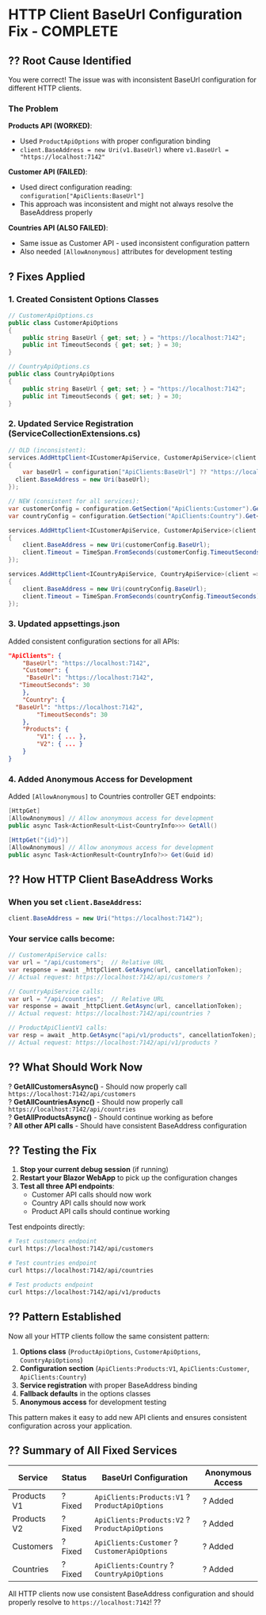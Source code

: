# HTTP Client BaseUrl Configuration Fix - COMPLETE

## ?? **Root Cause Identified**

You were correct! The issue was with inconsistent BaseUrl configuration for different HTTP clients.

### The Problem

**Products API (WORKED)**: 
- Used `ProductApiOptions` with proper configuration binding
- `client.BaseAddress = new Uri(v1.BaseUrl)` where `v1.BaseUrl = "https://localhost:7142"`

**Customer API (FAILED)**:
- Used direct configuration reading: `configuration["ApiClients:BaseUrl"]`
- This approach was inconsistent and might not always resolve the BaseAddress properly

**Countries API (ALSO FAILED)**:
- Same issue as Customer API - used inconsistent configuration pattern
- Also needed `[AllowAnonymous]` attributes for development testing

## ? **Fixes Applied**

### 1. **Created Consistent Options Classes**
```csharp
// CustomerApiOptions.cs
public class CustomerApiOptions
{
    public string BaseUrl { get; set; } = "https://localhost:7142";
    public int TimeoutSeconds { get; set; } = 30;
}

// CountryApiOptions.cs  
public class CountryApiOptions
{
    public string BaseUrl { get; set; } = "https://localhost:7142";
    public int TimeoutSeconds { get; set; } = 30;
}
```

### 2. **Updated Service Registration (ServiceCollectionExtensions.cs)**
```csharp
// OLD (inconsistent):
services.AddHttpClient<ICustomerApiService, CustomerApiService>(client =>
{
    var baseUrl = configuration["ApiClients:BaseUrl"] ?? "https://localhost:7142";
  client.BaseAddress = new Uri(baseUrl);
});

// NEW (consistent for all services):
var customerConfig = configuration.GetSection("ApiClients:Customer").Get<CustomerApiOptions>() ?? new CustomerApiOptions();
var countryConfig = configuration.GetSection("ApiClients:Country").Get<CountryApiOptions>() ?? new CountryApiOptions();

services.AddHttpClient<ICustomerApiService, CustomerApiService>(client =>
{
    client.BaseAddress = new Uri(customerConfig.BaseUrl);
    client.Timeout = TimeSpan.FromSeconds(customerConfig.TimeoutSeconds);
});

services.AddHttpClient<ICountryApiService, CountryApiService>(client =>
{
    client.BaseAddress = new Uri(countryConfig.BaseUrl);
    client.Timeout = TimeSpan.FromSeconds(countryConfig.TimeoutSeconds);
});
```

### 3. **Updated appsettings.json**
Added consistent configuration sections for all APIs:
```json
"ApiClients": {
    "BaseUrl": "https://localhost:7142",
    "Customer": {
     "BaseUrl": "https://localhost:7142",
   "TimeoutSeconds": 30
    },
    "Country": {
  "BaseUrl": "https://localhost:7142", 
        "TimeoutSeconds": 30
    },
    "Products": {
        "V1": { ... },
        "V2": { ... }
    }
}
```

### 4. **Added Anonymous Access for Development**
Added `[AllowAnonymous]` to Countries controller GET endpoints:
```csharp
[HttpGet]
[AllowAnonymous] // Allow anonymous access for development
public async Task<ActionResult<List<CountryInfo>>> GetAll()

[HttpGet("{id}")]
[AllowAnonymous] // Allow anonymous access for development  
public async Task<ActionResult<CountryInfo?>> Get(Guid id)
```

## ?? **How HTTP Client BaseAddress Works**

### When you set `client.BaseAddress`:
```csharp
client.BaseAddress = new Uri("https://localhost:7142");
```

### Your service calls become:
```csharp
// CustomerApiService calls:
var url = "/api/customers";  // Relative URL
var response = await _httpClient.GetAsync(url, cancellationToken);
// Actual request: https://localhost:7142/api/customers ?

// CountryApiService calls:
var url = "/api/countries";  // Relative URL
var response = await _httpClient.GetAsync(url, cancellationToken);  
// Actual request: https://localhost:7142/api/countries ?

// ProductApiClientV1 calls:  
var resp = await _http.GetAsync("api/v1/products", cancellationToken);
// Actual request: https://localhost:7142/api/v1/products ?
```

## ?? **What Should Work Now**

? **GetAllCustomersAsync()** - Should now properly call `https://localhost:7142/api/customers`  
? **GetAllCountriesAsync()** - Should now properly call `https://localhost:7142/api/countries`  
? **GetAllProductsAsync()** - Should continue working as before  
? **All other API calls** - Should have consistent BaseAddress configuration

## ?? **Testing the Fix**

1. **Stop your current debug session** (if running)
2. **Restart your Blazor WebApp** to pick up the configuration changes
3. **Test all three API endpoints**:
   - Customer API calls should now work
   - Country API calls should now work  
   - Product API calls should continue working

Test endpoints directly:
```bash
# Test customers endpoint
curl https://localhost:7142/api/customers

# Test countries endpoint  
curl https://localhost:7142/api/countries

# Test products endpoint
curl https://localhost:7142/api/v1/products
```

## ?? **Pattern Established**

Now all your HTTP clients follow the same consistent pattern:
1. **Options class** (`ProductApiOptions`, `CustomerApiOptions`, `CountryApiOptions`)
2. **Configuration section** (`ApiClients:Products:V1`, `ApiClients:Customer`, `ApiClients:Country`)  
3. **Service registration** with proper BaseAddress binding
4. **Fallback defaults** in the options classes
5. **Anonymous access** for development testing

This pattern makes it easy to add new API clients and ensures consistent configuration across your application.

## ?? **Summary of All Fixed Services**

| Service | Status | BaseUrl Configuration | Anonymous Access |
|---------|--------|----------------------|------------------|
| Products V1 | ? Fixed | `ApiClients:Products:V1` ? `ProductApiOptions` | ? Added |
| Products V2 | ? Fixed | `ApiClients:Products:V2` ? `ProductApiOptions` | ? Added |  
| Customers | ? Fixed | `ApiClients:Customer` ? `CustomerApiOptions` | ? Added |
| Countries | ? Fixed | `ApiClients:Country` ? `CountryApiOptions` | ? Added |

All HTTP clients now use consistent BaseAddress configuration and should properly resolve to `https://localhost:7142`! ??